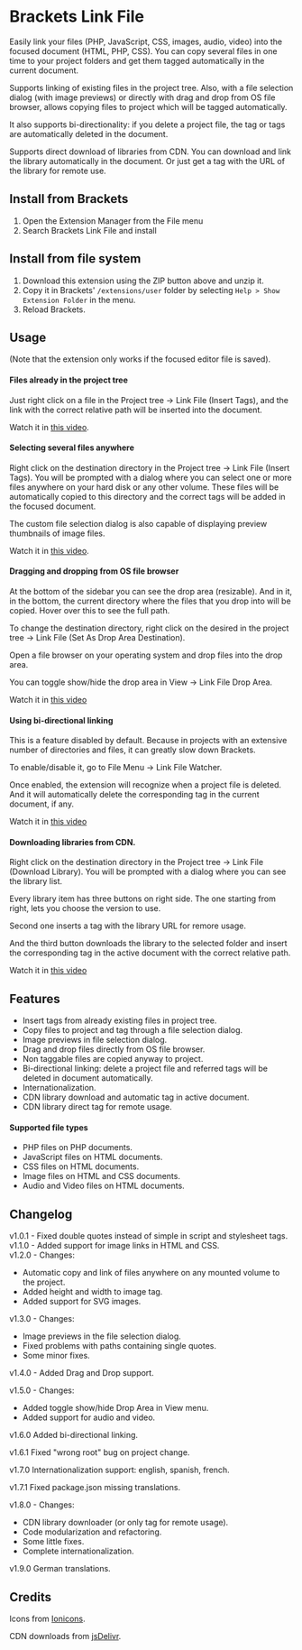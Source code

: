 # Brackets Link File

Easily link your files (PHP, JavaScript, CSS, images, audio, video) into the focused document (HTML, PHP, CSS). You can copy several files in one time to your project folders and get them tagged automatically in the current document. 

Supports linking of existing files in the project tree. Also, with a file selection dialog (with image previews) or directly with drag and drop from OS file browser, allows copying files to project which will be tagged automatically.

It also supports bi-directionality: if you delete a project file, the tag or tags are automatically deleted in the document.

Supports direct download of libraries from CDN. You can download and link the library automatically in the document. Or just get a tag with the URL of the library for remote use.

## Install from Brackets

1. Open the Extension Manager from the File menu
2. Search Brackets Link File and install


## Install from file system

1. Download this extension using the ZIP button above and unzip it.
2. Copy it in Brackets' `/extensions/user` folder by selecting `Help > Show Extension Folder` in the menu. 
3. Reload Brackets.

## Usage

(Note that the extension only works if the focused editor file is saved).
#### Files already in the project tree

Just right click on a file in the Project tree -> Link File (Insert Tags), and the link with the correct relative path will be inserted into the document.  

Watch it in [this video][video-only-linking].  

#### Selecting several files anywhere

Right click on the destination directory in the Project tree -> Link File (Insert Tags). You will be prompted with a dialog where you can select one or more files anywhere on your hard disk or any other volume. These files will be automatically copied to this directory and the correct tags will be added in the focused document. 

The custom file selection dialog is also capable of displaying preview thumbnails of image files.

Watch it in [this video][video-copying-and-linking].

#### Dragging and dropping from OS file browser

At the bottom of the sidebar you can see the drop area (resizable). And in it, in the bottom, the current directory where the files that you drop into will be copied. Hover over this to see the full path.

To change the destination directory, right click on the desired in the project tree -> Link File (Set As Drop Area Destination).

Open a file browser on your operating system and drop files into the drop area.

You can toggle show/hide the drop area in View -> Link File Drop Area.

Watch it in [this video][video-dragndrop]

#### Using bi-directional linking

This is a feature disabled by default. Because in projects with an extensive number of directories and files, it can greatly slow down Brackets.

To enable/disable it, go to File Menu -> Link File Watcher.

Once enabled, the extension will recognize when a project file is deleted. And it will automatically delete the corresponding tag in the current document, if any.

Watch it in [this video][video-watcher]

#### Downloading libraries from CDN.

Right click on the destination directory in the Project tree -> Link File (Download Library). You will be prompted with a dialog where you can see the library list. 

Every library item has three buttons on right side. The one starting from right, lets you choose the version to use. 

Second one inserts a tag with the library URL for remore usage. 

And the third button downloads the library to the selected folder and insert the corresponding tag in the active document with the correct relative path.

Watch it in [this video][video-downloader] 

## Features

- Insert tags from already existing files in project tree.
- Copy files to project and tag through a file selection dialog.
- Image previews in file selection dialog.
- Drag and drop files directly from OS file browser.
- Non taggable files are copied anyway to project.
- Bi-directional linking: delete a project file and referred tags will be deleted in document automatically.
- Internationalization.
- CDN library download and automatic tag in active document.
- CDN library direct tag for remote usage.

#### Supported file types

- PHP files on PHP documents.
- JavaScript files on HTML documents.
- CSS files on HTML documents.
- Image files on HTML and CSS documents.
- Audio and Video files on HTML documents.

## Changelog

v1.0.1 - Fixed double quotes instead of simple in script and stylesheet tags.   
v1.1.0 - Added support for image links in HTML and CSS.  
v1.2.0 - Changes:
- Automatic copy and link of files anywhere on any mounted volume to the project.
- Added height and width to image tag.
- Added support for SVG images.  

v1.3.0 - Changes:
- Image previews in the file selection dialog.
- Fixed problems with paths containing single quotes.
- Some minor fixes.

v1.4.0 - Added Drag and Drop support.

v1.5.0 - Changes:
- Added toggle show/hide Drop Area in View menu.
- Added support for audio and video.

v1.6.0 Added bi-directional linking.

v1.6.1 Fixed "wrong root" bug on project change.

v1.7.0 Internationalization support: english, spanish, french.

v1.7.1 Fixed package.json missing translations.

v1.8.0 - Changes:
- CDN library downloader (or only tag for remote usage).
- Code modularization and refactoring.
- Some little fixes.
- Complete internationalization.

v1.9.0 German translations.

## Credits
Icons from [Ionicons][ionicons].

CDN downloads from [jsDelivr][jsdelivr].

[video-only-linking]: https://vimeo.com/203813633
[video-copying-and-linking]: https://vimeo.com/203813648
[video-dragndrop]: https://vimeo.com/223621373
[video-watcher]: https://vimeo.com/228543196
[video-downloader]: https://vimeo.com/237735327
[ionicons]: http://ionicons.com/
[jsdelivr]: https://www.jsdelivr.com/
